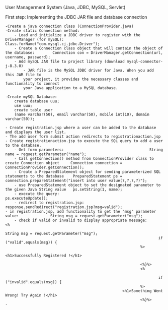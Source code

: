 User Managerment System (Java, JDBC, MySQL, Servlet)

First step: Implementing the JDBC JAR file and database connection

	-Create a java connection class (ConnectionProvider.java)
	-Create static Connection method:
		- Load and initialize a JDBC driver to register with the DriverManager (for mySQL): 		Class.forName("com.mysql.cj.jdbc.Driver");
		- Create a Connection class object that will contain the object of the database: 		Connection con = DriverManager.getConnection(url, username, password);
		- Add mySQL JAR file to project library (download mysql-connector-j-8.3.0) 
			- JAR file is the MySQL JDBC driver for Java. When you add this JAR file to 
			your project, it provides the necessary classes and functionality to connect 
			your Java application to a MySQL database.
	
	-Create mySQL Database:
		create database uuu;
		use uuu;
		create table user
		(name varchar(50), email varchar(50), mobile int(10), domain varchar(50));

	- Create registration.jsp where a user can be added to the database and displays the user list.
	- The add user form submit action redirects to registrationaction.jsp
	- Create registrationaction.jsp to execute the SQL query to add a user to the database.
		- Get form parameters:										String name = request.getParameter("name");
		- Call getConnection() method from ConnectionProvider class to create Connection object		Connection connection = ConnectionProvider.getConnection();
		- Create a PreparedStatement object for sending parameterized SQL statements to the database	PreparedStatement ps = connection.prepareStatement("insert into user value(?,?,?,?)");
		- use PreparedStatement object to set the designated parameter to the given Java String value	ps.setString(1, name);
		- execute the query: 										ps.executeUpdate();
		- redirect to registration.jsp:									response.sendRedirect("registration.jsp?msg=valid");
	- in registration.jsp, add functionality to get the "msg" parameter value:				String msg = request.getParameter("msg");
		- check if valid or invalid to display appropriate message: 					<%
                    													String msg = request.getParameter("msg");
                    													if ("valid".equals(msg)) {
                												%>
                												<h1>Successfully Registered !</h1>

                												<%}%>
                												<%

                    													if ("invalid".equals(msg)) {
                												%>
														<h1>Something Went Wrong! Try Again !</h1>
                												<%}%>
	- 


	
